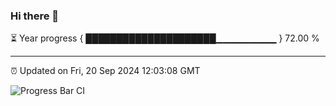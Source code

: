 ### Hi there 👋

⏳ Year progress { █████████████████████▁▁▁▁▁▁▁▁▁ } 72.00 %

---

⏰ Updated on Fri, 20 Sep 2024 12:03:08 GMT

![Progress Bar CI](https://github.com/EinsPommes/EinsPommes/blob/main/.github/workflows/main.yml)
